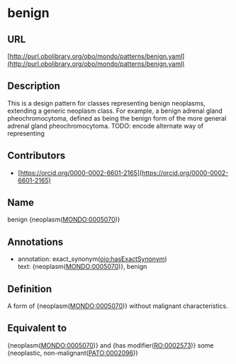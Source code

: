 # benign 
## URL 

[http://purl.obolibrary.org/obo/mondo/patterns/benign.yaml](http://purl.obolibrary.org/obo/mondo/patterns/benign.yaml)
## Description 


This is a design pattern for classes representing benign neoplasms, extending a generic neoplasm class. For example, a benign adrenal gland pheochromocytoma, defined as being the benign form of the more general adrenal gland pheochromocytoma.
TODO: encode alternate way of representing
## Contributors 
* [https://orcid.org/0000-0002-6601-2165](https://orcid.org/0000-0002-6601-2165) 
## Name 

benign {neoplasm\([MONDO:0005070](http://purl.obolibrary.org/obo/MONDO_0005070)\)}

## Annotations 

* annotation: exact_synonym\([oio:hasExactSynonym](http://purl.obolibrary.org/obo/oio_hasExactSynonym)\)  
text: {neoplasm\([MONDO:0005070](http://purl.obolibrary.org/obo/MONDO_0005070)\)}, benign

## Definition 

A form of {neoplasm\([MONDO:0005070](http://purl.obolibrary.org/obo/MONDO_0005070)\)} without malignant characteristics.

## Equivalent to 

{neoplasm\([MONDO:0005070](http://purl.obolibrary.org/obo/MONDO_0005070)\)} and {has modifier\([RO:0002573](http://purl.obolibrary.org/obo/RO_0002573)\)} some {neoplastic, non-malignant\([PATO:0002096](http://purl.obolibrary.org/obo/PATO_0002096)\)}

